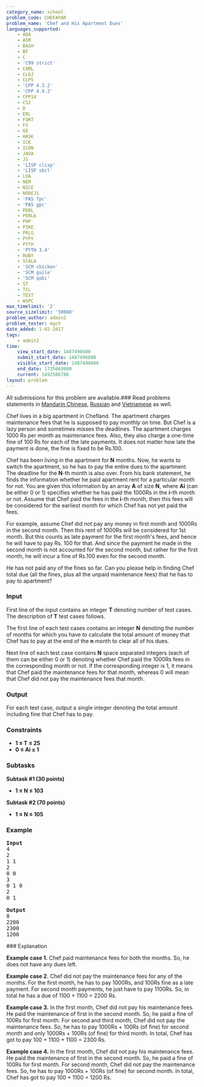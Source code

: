 ```yaml
---
category_name: school
problem_code: CHEFAPAR
problem_name: 'Chef and His Apartment Dues'
languages_supported:
    - ADA
    - ASM
    - BASH
    - BF
    - C
    - 'C99 strict'
    - CAML
    - CLOJ
    - CLPS
    - 'CPP 4.3.2'
    - 'CPP 4.9.2'
    - CPP14
    - CS2
    - D
    - ERL
    - FORT
    - FS
    - GO
    - HASK
    - ICK
    - ICON
    - JAVA
    - JS
    - 'LISP clisp'
    - 'LISP sbcl'
    - LUA
    - NEM
    - NICE
    - NODEJS
    - 'PAS fpc'
    - 'PAS gpc'
    - PERL
    - PERL6
    - PHP
    - PIKE
    - PRLG
    - PYPY
    - PYTH
    - 'PYTH 3.4'
    - RUBY
    - SCALA
    - 'SCM chicken'
    - 'SCM guile'
    - 'SCM qobi'
    - ST
    - TCL
    - TEXT
    - WSPC
max_timelimit: '2'
source_sizelimit: '50000'
problem_author: admin2
problem_tester: mgch
date_added: 1-02-2017
tags:
    - admin2
time:
    view_start_date: 1487496600
    submit_start_date: 1487496600
    visible_start_date: 1487496600
    end_date: 1735669800
    current: 1492506700
layout: problem
---
```

All submissions for this problem are available.###  Read problems statements in [Mandarin Chinese](http://www.codechef.com/download/translated/FEB17/mandarin/CHEFAPAR.pdf), [Russian](http://www.codechef.com/download/translated/FEB17/russian/CHEFAPAR.pdf) and [Vietnamese](http://www.codechef.com/download/translated/FEB17/vietnamese/CHEFAPAR.pdf) as well.

Chef lives in a big apartment in Chefland. The apartment charges maintenance fees that he is supposed to pay monthly on time. But Chef is a lazy person and sometimes misses the deadlines. The apartment charges 1000 Rs per month as maintenance fees. Also, they also charge a one-time fine of 100 Rs for each of the late payments. It does not matter how late the payment is done, the fine is fixed to be Rs.100.

Chef has been living in the apartment for **N** months. Now, he wants to switch the apartment, so he has to pay the entire dues to the apartment. The deadline for the **N**-th month is also over. From his bank statement, he finds the information whether he paid apartment rent for a particular month for not. You are given this information by an array **A** of size **N**, where **Ai** (can be either 0 or 1) specifies whether he has paid the 1000Rs in the **i**-th month or not. Assume that Chef paid the fees in the **i**-th month, then this fees will be considered for the earliest month for which Chef has not yet paid the fees.

For example, assume Chef did not pay any money in first month and 1000Rs in the second month. Then this rent of 1000Rs will be considered for 1st month. But this counts as late payment for the first month's fees, and hence he will have to pay Rs. 100 for that. And since the payment he made in the second month is not accounted for the second month, but rather for the first month, he will incur a fine of Rs.100 even for the second month.

He has not paid any of the fines so far. Can you please help in finding Chef total due (all the fines, plus all the unpaid maintenance fees) that he has to pay to apartment?

### Input

First line of the input contains an integer **T** denoting number of test cases. The description of **T** test cases follows.

The first line of each test cases contains an integer **N** denoting the number of months for which you have to calculate the total amount of money that Chef has to pay at the end of the **n** month to clear all of his dues.

Next line of each test case contains **N** space separated integers (each of them can be either 0 or 1) denoting whether Chef paid the 1000Rs fees in the corresponding month or not. If the corresponding integer is 1, it means that Chef paid the maintenance fees for that month, whereas 0 will mean that Chef did not pay the maintenance fees that month.

### Output

For each test case, output a single integer denoting the total amount including fine that Chef has to pay.

### **Constraints**

- **1 ≤ **T** ≤ 25**
- **0 ≤ **Ai** ≤ 1**

### Subtasks

**Subtask #1 (30 points)**

- **1 ≤ **N** ≤ 103**

**Subtask #2 (70 points)**

- **1 ≤ **N** ≤ 105**

### Example

<pre>
<b>Input</b>
4
2
1 1
2
0 0
3
0 1 0
2
0 1

<b>Output</b>
0
2200
2300
1200
</pre>### Explanation

**Example case 1.** Chef paid maintenance fees for both the months. So, he does not have any dues left.

**Example case 2.** Chef did not pay the maintenance fees for any of the months. For the first month, he has to pay 1000Rs, and 100Rs fine as a late payment. For second month payments, he just have to pay 1100Rs. So, in total he has a due of 1100 + 1100 = 2200 Rs.

**Example case 3.** In the first month, Chef did not pay his maintenance fees. He paid the maintenance of first in the second month. So, he paid a fine of 100Rs for first month. For second and third month, Chef did not pay the maintenance fees. So, he has to pay 1000Rs + 100Rs (of fine) for second month and only 1000Rs + 100Rs (of fine) for third month. In total, Chef has got to pay 100 + 1100 + 1100 = 2300 Rs.

**Example case 4.** In the first month, Chef did not pay his maintenance fees. He paid the maintenance of first in the second month. So, he paid a fine of 100Rs for first month. For second month, Chef did not pay the maintenance fees. So, he has to pay 1000Rs + 100Rs (of fine) for second month. In total, Chef has got to pay 100 + 1100 = 1200 Rs.
